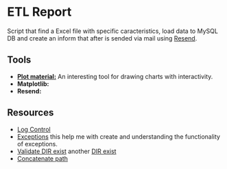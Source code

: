 # ETL Report

Script that find a Excel file with specific caracteristics, load data to MySQL DB and create an inform that after is sended via mail using [Resend](https://resend.com).

## Tools

- [**Plot material:**](https://plotly.com/python/legend/) An interesting tool for drawing charts with interactivity. 
- **Matplotlib:**
- **Resend:**

## Resources

- [Log Control](https://programminghistorian.org/es/lecciones/trabajar-con-archivos-de-texto)
- [Exceptions](https://docs.python.org/3/tutorial/errors.html) this help me with create and understanding the functionality of exceptions.
- [Validate DIR exist](https://www.simplilearn.com/tutorials/python-tutorial/python-check-if-file-exists) another [DIR exist](https://www.python-engineer.com/posts/check-if-file-exists/)
- [Concatenate path](https://www.geeksforgeeks.org/python-os-path-join-method/)